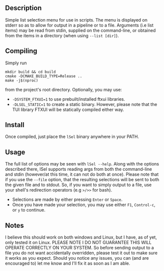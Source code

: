 ## Description
Simple list selection menu for use in scripts. The menu is displayed on 
stderr so as to allow for output in a pipeline or to a file. Arguments (i.e list items)
may be read from stdin, supplied on the command-line, or obtained from the items in a
directory (when using `--list [dir]`).

## Compiling
Simply run
```
mkdir build && cd build
cmake -DCMAKE_BUILD_TYPE=Release ..
make -j$(nproc)
```
from the project's root directory.
Optionally, you may use: 
   - `-DSYSTEM_FTXUI=1` to use prebuilt/installed ftxui libraries.
   - `-DLSEL_STATIC=1` to create a static binary. However, please note that 
     the TUI library FTXUI will be statically compiled either way.

## Install
Once compiled, just place the `lSel` binary anywhere in your PATH.

## Usage
The full list of options may be seen with `lSel --help`. Along with the options
described there, lSel supports reading args from both the command-line and stdin
(however/at this time, it can not do both at once). Please note that if you use
the `--file` option, that the resulting selections will be sent to both the given
file and to stdout. So, if you want to simply output to a file,
use your shell's redirection operators (e.g `>/>>` for bash).
- Selections are made by either pressing `Enter` or `Space`.
- Once you have made your selection, you may use either `F1`, `Control-c`, or `y` to continue.

## Notes
I believe this should work on both windows and Linux, but I have, as of yet, only tested it
on Linux. PLEASE NOTE I DO NOT GUARANTEE THIS WILL OPERATE CORRECTLY ON YOUR SYSTEM. 
So before sending output to a file you do not want accidentally overridden, please test
it out to make sure it works as you expect. Should you notice any issues, you can
(and are encouraged to) let me know and I'll fix it as soon as I am able.
